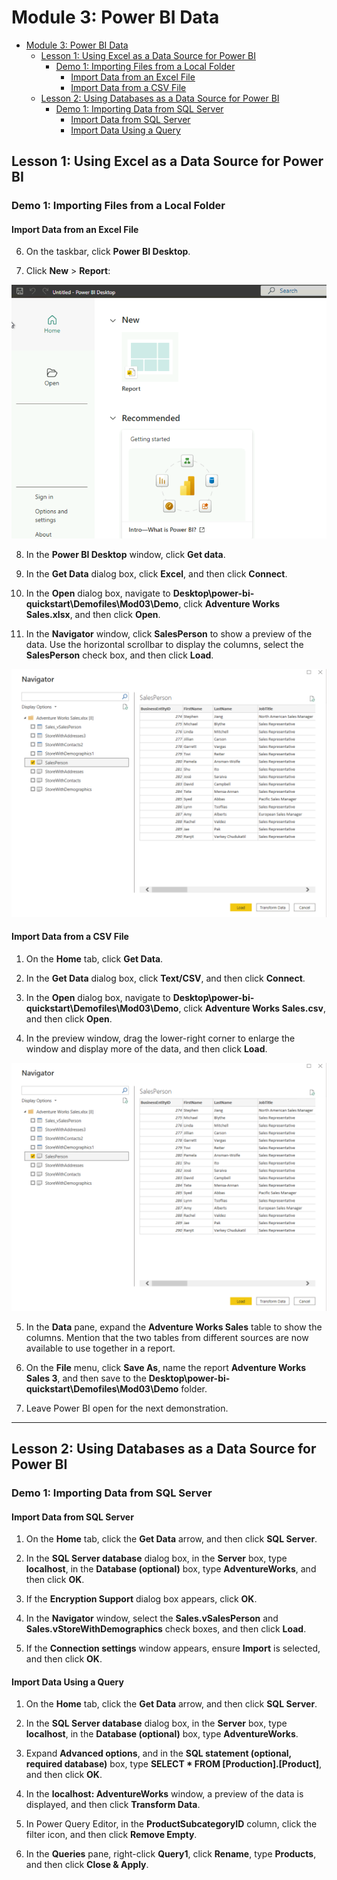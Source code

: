 # Module 3: Power BI Data

- [Module 3: Power BI Data](#module-3-power-bi-data)
  - [Lesson 1: Using Excel as a Data Source for Power BI](#lesson-1-using-excel-as-a-data-source-for-power-bi)
    - [Demo 1: Importing Files from a Local Folder](#demo-1-importing-files-from-a-local-folder)
      - [Import Data from an Excel File](#import-data-from-an-excel-file)
      - [Import Data from a CSV File](#import-data-from-a-csv-file)
  - [Lesson 2: Using Databases as a Data Source for Power BI](#lesson-2-using-databases-as-a-data-source-for-power-bi)
    - [Demo 1: Importing Data from SQL Server](#demo-1-importing-data-from-sql-server)
      - [Import Data from SQL Server](#import-data-from-sql-server)
      - [Import Data Using a Query](#import-data-using-a-query)


## Lesson 1: Using Excel as a Data Source for Power BI

### Demo 1: Importing Files from a Local Folder

#### Import Data from an Excel File

6. On the taskbar, click **Power BI Desktop**.

7. Click **New** > **Report**:

![](./images/new.png)

8. In the **Power BI Desktop** window, click **Get data**.

9. In the **Get Data** dialog box, click **Excel**, and then click **Connect**.

10. In the **Open** dialog box, navigate to **Desktop\\power-bi-quickstart\\Demofiles\\Mod03\\Demo**, click **Adventure Works Sales.xlsx**, and then click **Open**.

11. In the **Navigator** window, click **SalesPerson** to show a preview of the data. Use the horizontal scrollbar to display the columns, select the **SalesPerson** check box, and then click **Load**.

![](./images/24.png)

#### Import Data from a CSV File

1. On the **Home** tab, click **Get Data**.

2. In the **Get Data** dialog box, click **Text/CSV**, and then click **Connect**.

3. In the **Open** dialog box, navigate to **Desktop\\power-bi-quickstart\\Demofiles\\Mod03\\Demo**, click **Adventure Works Sales.csv**, and then click **Open**.

4. In the preview window, drag the lower-right corner to enlarge the window and display more of the data, and then click **Load**.

![](./images/24.png)


5. In the **Data** pane, expand the **Adventure Works Sales** table to show the columns. Mention that the two tables from different sources are now available to use together in a report.

6. On the **File** menu, click **Save As**, name the report **Adventure Works Sales 3**, and then save to the **Desktop\\power-bi-quickstart\\Demofiles\\Mod03\\Demo** folder.

7. Leave Power BI open for the next demonstration.


---

## Lesson 2: Using Databases as a Data Source for Power BI

### Demo 1: Importing Data from SQL Server

#### Import Data from SQL Server

1. On the **Home** tab, click the **Get Data** arrow, and then click **SQL Server**.

2. In the **SQL Server database** dialog box, in the **Server** box, type **localhost**, in the **Database (optional)** box, type **AdventureWorks**, and then click **OK**.

3. If the **Encryption Support** dialog box appears, click **OK**.

4. In the **Navigator** window, select the **Sales.vSalesPerson** and **Sales.vStoreWithDemographics** check boxes, and then click **Load**.

5. If the **Connection settings** window appears, ensure **Import** is selected, and then click **OK**.

#### Import Data Using a Query

1. On the **Home** tab, click the **Get Data** arrow, and then click **SQL Server**.

2. In the **SQL Server database** dialog box, in the **Server** box, type **localhost**, in the **Database (optional)** box, type **AdventureWorks**.

3. Expand **Advanced options**, and in the **SQL statement (optional, required database)** box, type **SELECT * FROM [Production].[Product]**, and then click **OK**.

4. In the **localhost: AdventureWorks** window, a preview of the data is displayed, and then click **Transform Data**.

5. In Power Query Editor, in the **ProductSubcategoryID** column, click the filter icon, and then click **Remove Empty**.

6. In the **Queries** pane, right-click **Query1**, click **Rename**, type **Products**, and then click **Close & Apply**.
